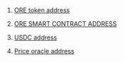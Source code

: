 1. [ORE token address](https://explorer.solana.com/address/Fd1uW2XHqCKZmnEyp3w56t8kczQBnrdMqFvet7tKjxZq/instructions?cluster=devnet)

2. [ORE SMART CONTRACT ADDRESS](https://explorer.solana.com/address/J8oKdrNqpzQumyQorVVMYt4DVmbq2BGNPN9HDoDdeJLN?cluster=devnet)

3. [USDC address](https://explorer.solana.com/address/GwLvfpXfBaUafx9D2m4xCHkxPpGC9kgk1Jq4pajuboUy/transfers?cluster=devnet)

4. [Price oracle address](https://explorer.solana.com/address/BQBWgHUWMHpjFYfg4J5wv2YsVE46ES6gZqmacFM1o8xS?cluster=devnet)

